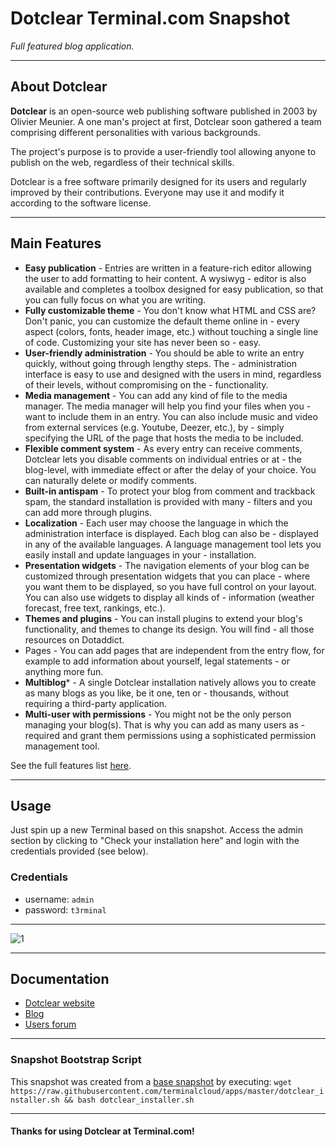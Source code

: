 # **Dotclear** Terminal.com Snapshot

*Full featured blog application.*

---

## About Dotclear

**Dotclear** is an open-source web publishing software published in 2003 by Olivier Meunier. A one man's project at first, Dotclear soon gathered a team comprising different personalities with various backgrounds.

The project's purpose is to provide a user-friendly tool allowing anyone to publish on the web, regardless of their technical skills.

Dotclear is a free software primarily designed for its users and regularly improved by their contributions. Everyone may use it and modify it according to the software license.

---

## Main Features

- **Easy publication** - Entries are written in a feature-rich editor allowing the user to add formatting to heir content. A wysiwyg - editor is also available and completes a toolbox designed for easy publication, so that you can fully focus on what you are writing.
- **Fully customizable theme** - You don't know what HTML and CSS are? Don't panic, you can customize the default theme online in - every aspect (colors, fonts, header image, etc.) without touching a single line of code. Customizing your site has never been so - easy.
- **User-friendly administration** - You should be able to write an entry quickly, without going through lengthy steps. The - administration interface is easy to use and designed with the users in mind, regardless of their levels, without compromising on the - functionality.
- **Media management** - You can add any kind of file to the media manager. The media manager will help you find your files when you - want to include them in an entry. You can also include music and video from external services (e.g. Youtube, Deezer, etc.), by - simply specifying the URL of the page that hosts the media to be included.
- **Flexible comment system** - As every entry can receive comments, Dotclear lets you disable comments on individual entries or at - the blog-level, with immediate effect or after the delay of your choice. You can naturally delete or modify comments.
- **Built-in antispam** - To protect your blog from comment and trackback spam, the standard installation is provided with many - filters and you can add more through plugins.
- **Localization** - Each user may choose the language in which the administration interface is displayed. Each blog can also be - displayed in any of the available languages. A language management tool lets you easily install and update languages in your - installation.
- **Presentation widgets** - The navigation elements of your blog can be customized through presentation widgets that you can place - where you want them to be displayed, so you have full control on your layout. You can also use widgets to display all kinds of - information (weather forecast, free text, rankings, etc.).
- **Themes and plugins** - You can install plugins to extend your blog's functionality, and themes to change its design. You will find - all those resources on Dotaddict.
- Pages - You can add pages that are independent from the entry flow, for example to add information about yourself, legal statements - or anything more fun.
- **Multiblog*** - A single Dotclear installation natively allows you to create as many blogs as you like, be it one, ten or - thousands, without requiring a third-party application.
- **Multi-user with permissions** - You might not be the only person managing your blog(s). That is why you can add as many users as - required and grant them permissions using a sophisticated permission management tool.

See the full features list [here](http://dotclear.org/about#features).

---

## Usage

Just spin up a new Terminal based on this snapshot. Access the admin section by clicking to "Check your installation here" and login with the credentials provided (see below).

### Credentials

- username: `admin`
- password: `t3rminal`

---

![1](IMAGE_URL)

---

## Documentation

- [Dotclear website](http://dotclear.org/)
- [Blog](http://dotclear.org/blog/)
- [Users forum](http://dotclear.org/forum/)

---

### Snapshot Bootstrap Script

This snapshot was created from a [base snapshot](https://www.terminal.com/tiny/FzpHiTXG1K) by executing:
`wget https://raw.githubusercontent.com/terminalcloud/apps/master/dotclear_installer.sh && bash dotclear_installer.sh`

---

#### Thanks for using Dotclear at Terminal.com!
